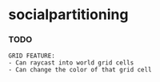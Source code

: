 # socialpartitioning

### TODO
    GRID FEATURE:
    - Can raycast into world grid cells
    - Can change the color of that grid cell

 
